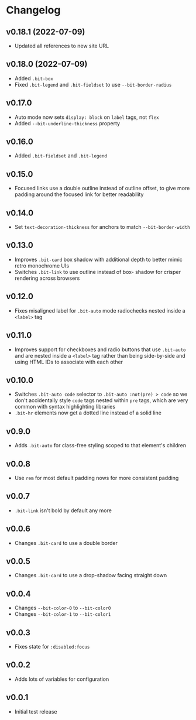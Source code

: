 # Changelog

## v0.18.1 (2022-07-09)

- Updated all references to new site URL

## v0.18.0 (2022-07-09)

- Added `.bit-box`
- Fixed `.bit-legend` and `.bit-fieldset` to use `--bit-border-radius`

## v0.17.0

- Auto mode now sets `display: block` on `label` tags, not `flex`
- Added `--bit-underline-thickness` property

## v0.16.0

- Added `.bit-fieldset` and `.bit-legend`

## v0.15.0

- Focused links use a double outline instead of outline offset, to give more
  padding around the focused link for better readability

## v0.14.0

- Set `text-decoration-thickness` for anchors to match `--bit-border-width`

## v0.13.0

- Improves `.bit-card` box shadow with additional depth to better mimic retro
  monochrome UIs
- Switches `.bit-link` to use outline instead of box- shadow for crisper
  rendering across browsers

## v0.12.0

- Fixes misaligned label for `.bit-auto` mode radiochecks nested inside a
  `<label>` tag

## v0.11.0

- Improves support for checkboxes and radio buttons that use `.bit-auto` and are
  nested inside a `<label>` tag rather than being side-by-side and using HTML
  IDs to associate with each other

## v0.10.0

- Switches `.bit-auto code` selector to `.bit-auto :not(pre) > code` so we don't
  accidentally style `code` tags nested within `pre` tags, which are very common
  with syntax highlighting libraries
- `.bit-hr` elements now get a dotted line instead of a solid line

## v0.9.0

- Adds `.bit-auto` for class-free styling scoped to that element's children

## v0.0.8

- Use `rem` for most default padding nows for more consistent padding

## v0.0.7

- `.bit-link` isn't bold by default any more

## v0.0.6

- Changes `.bit-card` to use a double border

## v0.0.5

- Changes `.bit-card` to use a drop-shadow facing straight down

## v0.0.4

- Changes `--bit-color-0` to `--bit-color0`
- Changes `--bit-color-1` to `--bit-color1`

## v0.0.3

- Fixes state for `:disabled:focus`

## v0.0.2

- Adds lots of variables for configuration

## v0.0.1

- Initial test release

